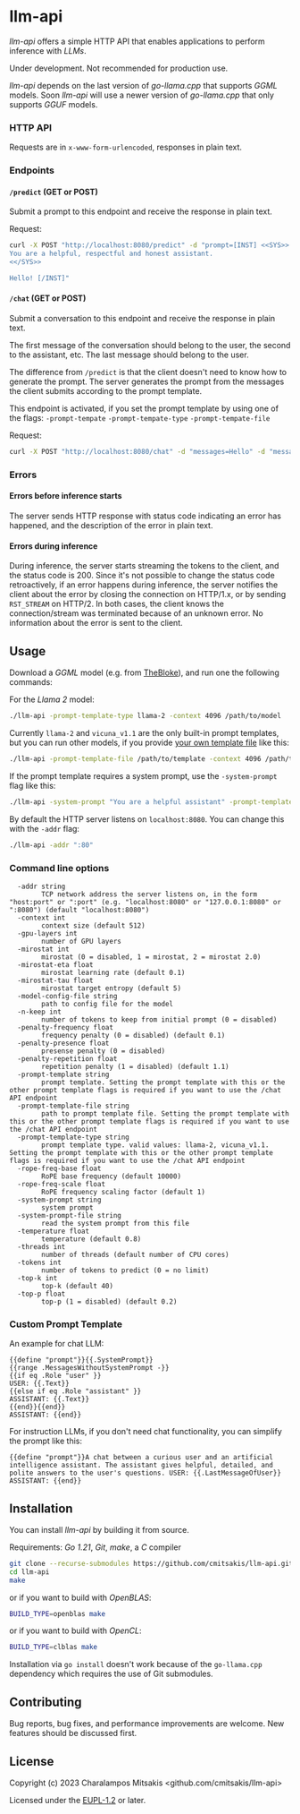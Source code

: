 # llm-api

*llm-api* offers a simple HTTP API that enables applications to perform inference with *LLMs*.

Under development. Not recommended for production use.

*llm-api* depends on the last version of *go-llama.cpp* that supports *GGML* models.
Soon *llm-api* will use a newer version of *go-llama.cpp* that only supports *GGUF* models.

### HTTP API

Requests are in `x-www-form-urlencoded`, responses in plain text.

### Endpoints

#### `/predict` (GET or POST)

Submit a prompt to this endpoint and receive the response in plain text.

Request:
```sh
curl -X POST "http://localhost:8080/predict" -d "prompt=[INST] <<SYS>>
You are a helpful, respectful and honest assistant.
<</SYS>>

Hello! [/INST]"
```

#### `/chat` (GET or POST)

Submit a conversation to this endpoint and receive the response in plain text.

The first message of the conversation should belong to the user, the second to the assistant, etc.
The last message should belong to the user.

The difference from `/predict` is that the client doesn't need to know how to generate the prompt.
The server generates the prompt from the messages the client submits according to the prompt template.

This endpoint is activated, if you set the prompt template by using one of the flags: `-prompt-tempate` `-prompt-tempate-type` `-prompt-tempate-file`

Request:
```sh
curl -X POST "http://localhost:8080/chat" -d "messages=Hello" -d "messages=Hello! How can I help you?" -d "messages=Who are you?"
```

### Errors

#### Errors before inference starts

The server sends HTTP response with status code indicating an error has happened, and the description of the error in plain text.

#### Errors during inference

During inference, the server starts streaming the tokens to the client, and the status code is 200.
Since it's not possible to change the status code retroactively, if an error happens during inference, the server notifies the client about the error by closing the connection on HTTP/1.x, or by sending `RST_STREAM` on HTTP/2.
In both cases, the client knows the connection/stream was terminated because of an unknown error.
No information about the error is sent to the client.

## Usage

Download a *GGML* model (e.g. from [TheBloke](https://huggingface.co/TheBloke)), and run one the following commands:

For the *Llama 2* model:
```sh
./llm-api -prompt-template-type llama-2 -context 4096 /path/to/model
```

Currently `llama-2` and `vicuna_v1.1` are the only built-in prompt templates,
but you can run other models, if you provide [your own template file](#custom-prompt-template) like this:
```sh
./llm-api -prompt-template-file /path/to/template -context 4096 /path/to/model
```

If the prompt template requires a system prompt, use the `-system-prompt` flag like this:
```sh
./llm-api -system-prompt "You are a helpful assistant" -prompt-template-type llama-2 /path/to/model
```

By default the HTTP server listens on `localhost:8080`. You can change this with the `-addr` flag:
```sh
./llm-api -addr ":80"
```

### Command line options
```
  -addr string
        TCP network address the server listens on, in the form "host:port" or ":port" (e.g. "localhost:8080" or "127.0.0.1:8080" or ":8080") (default "localhost:8080")
  -context int
        context size (default 512)
  -gpu-layers int
        number of GPU layers
  -mirostat int
        mirostat (0 = disabled, 1 = mirostat, 2 = mirostat 2.0)
  -mirostat-eta float
        mirostat learning rate (default 0.1)
  -mirostat-tau float
        mirostat target entropy (default 5)
  -model-config-file string
        path to config file for the model
  -n-keep int
        number of tokens to keep from initial prompt (0 = disabled)
  -penalty-frequency float
        frequency penalty (0 = disabled) (default 0.1)
  -penalty-presence float
        presense penalty (0 = disabled)
  -penalty-repetition float
        repetition penalty (1 = disabled) (default 1.1)
  -prompt-template string
        prompt template. Setting the prompt template with this or the other prompt template flags is required if you want to use the /chat API endpoint
  -prompt-template-file string
        path to prompt template file. Setting the prompt template with this or the other prompt template flags is required if you want to use the /chat API endpoint
  -prompt-template-type string
        prompt template type. valid values: llama-2, vicuna_v1.1. Setting the prompt template with this or the other prompt template flags is required if you want to use the /chat API endpoint
  -rope-freq-base float
        RoPE base frequency (default 10000)
  -rope-freq-scale float
        RoPE frequency scaling factor (default 1)
  -system-prompt string
        system prompt
  -system-prompt-file string
        read the system prompt from this file
  -temperature float
        temperature (default 0.8)
  -threads int
        number of threads (default number of CPU cores)
  -tokens int
        number of tokens to predict (0 = no limit)
  -top-k int
        top-k (default 40)
  -top-p float
        top-p (1 = disabled) (default 0.2)
```

### Custom Prompt Template

An example for chat LLM:
```
{{define "prompt"}}{{.SystemPrompt}}
{{range .MessagesWithoutSystemPrompt -}}
{{if eq .Role "user" }}
USER: {{.Text}}
{{else if eq .Role "assistant" }}
ASSISTANT: {{.Text}}
{{end}}{{end}}
ASSISTANT: {{end}}
```

For instruction LLMs, if you don't need chat functionality, you can simplify the prompt like this:
```
{{define "prompt"}}A chat between a curious user and an artificial intelligence assistant. The assistant gives helpful, detailed, and polite answers to the user's questions. USER: {{.LastMessageOfUser}} ASSISTANT: {{end}}
```

## Installation

You can install *llm-api* by building it from source.

Requirements: *Go 1.21*, *Git*, *make*, a *C* compiler
```sh
git clone --recurse-submodules https://github.com/cmitsakis/llm-api.git
cd llm-api
make
```

or if you want to build with *OpenBLAS*:
```sh
BUILD_TYPE=openblas make
```

or if you want to build with *OpenCL*:
```sh
BUILD_TYPE=clblas make
```

Installation via `go install` doesn't work because of the `go-llama.cpp` dependency which requires the use of Git submodules.

## Contributing

Bug reports, bug fixes, and performance improvements are welcome.
New features should be discussed first.

## License

Copyright (c) 2023 Charalampos Mitsakis <github.com/cmitsakis/llm-api>

Licensed under the [EUPL-1.2](LICENSE) or later.
